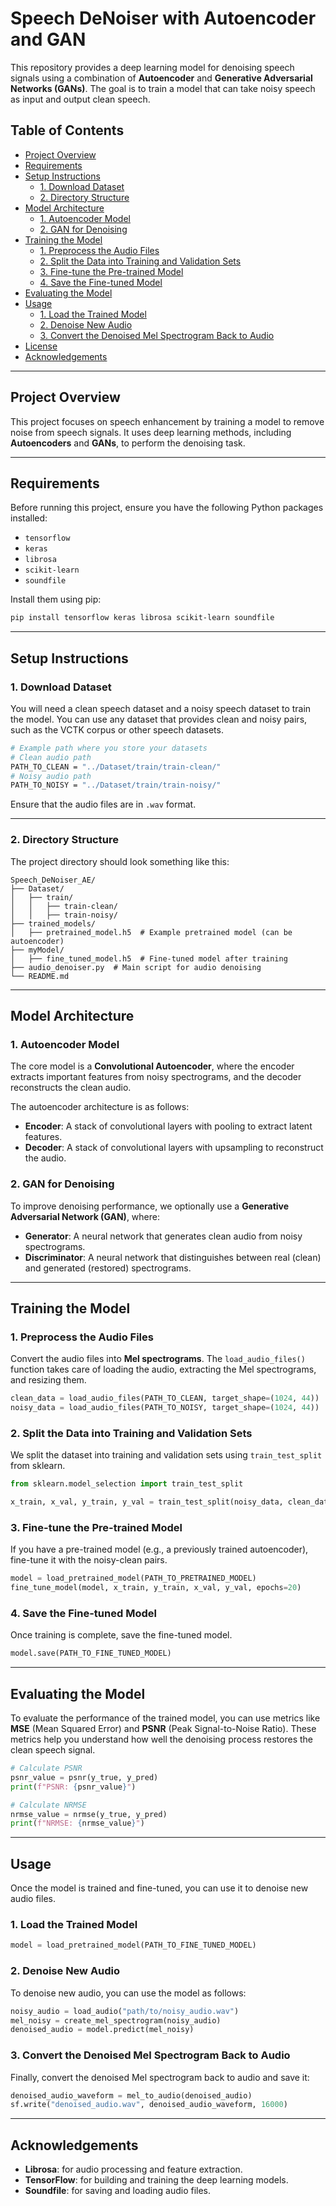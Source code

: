 # Speech DeNoiser with Autoencoder and GAN

This repository provides a deep learning model for denoising speech signals using a combination of **Autoencoder** and **Generative Adversarial Networks (GANs)**. The goal is to train a model that can take noisy speech as input and output clean speech.

## Table of Contents

- [Project Overview](#project-overview)
- [Requirements](#requirements)
- [Setup Instructions](#setup-instructions)
  - [1. Download Dataset](#1-download-dataset)
  - [2. Directory Structure](#2-directory-structure)
- [Model Architecture](#model-architecture)
  - [1. Autoencoder Model](#1-autoencoder-model)
  - [2. GAN for Denoising](#2-gan-for-denoising)
- [Training the Model](#training-the-model)
  - [1. Preprocess the Audio Files](#1-preprocess-the-audio-files)
  - [2. Split the Data into Training and Validation Sets](#2-split-the-data-into-training-and-validation-sets)
  - [3. Fine-tune the Pre-trained Model](#3-fine-tune-the-pre-trained-model)
  - [4. Save the Fine-tuned Model](#4-save-the-fine-tuned-model)
- [Evaluating the Model](#evaluating-the-model)
- [Usage](#usage)
  - [1. Load the Trained Model](#1-load-the-trained-model)
  - [2. Denoise New Audio](#2-denoise-new-audio)
  - [3. Convert the Denoised Mel Spectrogram Back to Audio](#3-convert-the-denoised-mel-spectrogram-back-to-audio)
- [License](#license)
- [Acknowledgements](#acknowledgements)

---

## Project Overview

This project focuses on speech enhancement by training a model to remove noise from speech signals. It uses deep learning methods, including **Autoencoders** and **GANs**, to perform the denoising task.

---

## Requirements

Before running this project, ensure you have the following Python packages installed:

- `tensorflow`
- `keras`
- `librosa`
- `scikit-learn`
- `soundfile`

Install them using pip:

```bash
pip install tensorflow keras librosa scikit-learn soundfile
```

---

## Setup Instructions

### 1. Download Dataset

You will need a clean speech dataset and a noisy speech dataset to train the model. You can use any dataset that provides clean and noisy pairs, such as the VCTK corpus or other speech datasets.

```bash
# Example path where you store your datasets
# Clean audio path
PATH_TO_CLEAN = "../Dataset/train/train-clean/"
# Noisy audio path
PATH_TO_NOISY = "../Dataset/train/train-noisy/"
```

Ensure that the audio files are in `.wav` format.

---

### 2. Directory Structure

The project directory should look something like this:

```plaintext
Speech_DeNoiser_AE/
├── Dataset/
│   ├── train/
│   │   ├── train-clean/
│   │   ├── train-noisy/
├── trained_models/
│   ├── pretrained_model.h5  # Example pretrained model (can be autoencoder)
├── myModel/
│   ├── fine_tuned_model.h5  # Fine-tuned model after training
├── audio_denoiser.py  # Main script for audio denoising
└── README.md
```

---

## Model Architecture

### 1. Autoencoder Model

The core model is a **Convolutional Autoencoder**, where the encoder extracts important features from noisy spectrograms, and the decoder reconstructs the clean audio.

The autoencoder architecture is as follows:
- **Encoder**: A stack of convolutional layers with pooling to extract latent features.
- **Decoder**: A stack of convolutional layers with upsampling to reconstruct the audio.

### 2. GAN for Denoising

To improve denoising performance, we optionally use a **Generative Adversarial Network (GAN)**, where:

- **Generator**: A neural network that generates clean audio from noisy spectrograms.
- **Discriminator**: A neural network that distinguishes between real (clean) and generated (restored) spectrograms.

---

## Training the Model

### 1. Preprocess the Audio Files

Convert the audio files into **Mel spectrograms**. The `load_audio_files()` function takes care of loading the audio, extracting the Mel spectrograms, and resizing them.

```python
clean_data = load_audio_files(PATH_TO_CLEAN, target_shape=(1024, 44))
noisy_data = load_audio_files(PATH_TO_NOISY, target_shape=(1024, 44))
```

### 2. Split the Data into Training and Validation Sets

We split the dataset into training and validation sets using `train_test_split` from sklearn.

```python
from sklearn.model_selection import train_test_split

x_train, x_val, y_train, y_val = train_test_split(noisy_data, clean_data, test_size=0.2, random_state=42)
```

### 3. Fine-tune the Pre-trained Model

If you have a pre-trained model (e.g., a previously trained autoencoder), fine-tune it with the noisy-clean pairs.

```python
model = load_pretrained_model(PATH_TO_PRETRAINED_MODEL)
fine_tune_model(model, x_train, y_train, x_val, y_val, epochs=20)
```

### 4. Save the Fine-tuned Model

Once training is complete, save the fine-tuned model.

```python
model.save(PATH_TO_FINE_TUNED_MODEL)
```

---

## Evaluating the Model

To evaluate the performance of the trained model, you can use metrics like **MSE** (Mean Squared Error) and **PSNR** (Peak Signal-to-Noise Ratio). These metrics help you understand how well the denoising process restores the clean speech signal.

```python
# Calculate PSNR
psnr_value = psnr(y_true, y_pred)
print(f"PSNR: {psnr_value}")

# Calculate NRMSE
nrmse_value = nrmse(y_true, y_pred)
print(f"NRMSE: {nrmse_value}")
```

---

## Usage

Once the model is trained and fine-tuned, you can use it to denoise new audio files.

### 1. Load the Trained Model

```python
model = load_pretrained_model(PATH_TO_FINE_TUNED_MODEL)
```

### 2. Denoise New Audio

To denoise new audio, you can use the model as follows:

```python
noisy_audio = load_audio("path/to/noisy_audio.wav")
mel_noisy = create_mel_spectrogram(noisy_audio)
denoised_audio = model.predict(mel_noisy)
```

### 3. Convert the Denoised Mel Spectrogram Back to Audio

Finally, convert the denoised Mel spectrogram back to audio and save it:

```python
denoised_audio_waveform = mel_to_audio(denoised_audio)
sf.write("denoised_audio.wav", denoised_audio_waveform, 16000)
```

---

## Acknowledgements

- **Librosa**: for audio processing and feature extraction.
- **TensorFlow**: for building and training the deep learning models.
- **Soundfile**: for saving and loading audio files.
